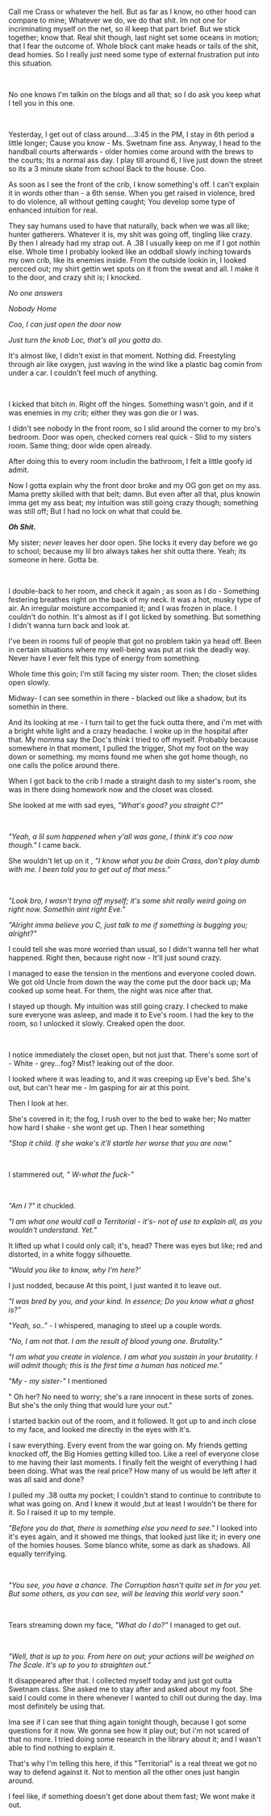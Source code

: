 Call me Crass or whatever the hell. But as far as I know, no other hood can compare to mine; Whatever we do, we do that shit. Im not one for incriminating myself on the net, so ill keep that part brief. But we stick together; know that. Real shit though, last night set some oceans in motion; that I fear the outcome of. Whole block cant make heads or tails of the shit, dead homies. So I really just need some type of external frustration put into this situation.

&#x200B;

No one knows I'm talkin on the blogs and all that; so I do ask you keep what I tell you in this one.

&#x200B;

Yesterday, I get out of class around....3:45 in the PM, I stay in 6th period a little longer; Cause you know - Ms. Swetnam fine ass. Anyway, I  head to the handball courts afterwards - older homies come around with the brews to the courts; Its a normal ass day. I play till around 6, I live just down the street so its a 3 minute skate from school Back to the house. Coo.

As soon as I see the front of the crib, I know something's off. I can't explain it in words other than - a 6th sense. When you get raised in violence, bred to do violence, all without getting caught; You develop some type of enhanced intuition for real.

They say humans used to have that naturally, back when we was all like; hunter gatherers. Whatever it is, my shit was going off, tingling like crazy. By then I already had my strap out. A .38 I usually keep on me if I got nothin else. Whole time I probably looked like an oddball slowly inching towards my own crib, like its enemies inside. From the outside lookin in, I looked percced out; my shirt gettin wet spots on it from the sweat and all. I make it to the door, and crazy shit is; I knocked.

*No one answers*

*Nobody Home*

*Coo, I can just open the door now*

*Just turn the knob Loc, that's all you gotta do.*

It's almost like, I didn't exist in that moment. Nothing did. Freestyling through air like oxygen, just waving in the wind like a plastic bag comin from under a car. I couldn't feel much of anything.

&#x200B;

I kicked that bitch in. Right off the hinges. Something wasn't goin, and if it was enemies in my crib; either they was gon die or I was.

I didn't see nobody in the front room, so I slid around the corner to my bro's bedroom. Door was open, checked corners real quick - Slid to my sisters room. Same thing; door wide open already.

After doing this to every room includin the bathroom, I felt a little goofy id admit.

Now I gotta explain why the front door broke and my OG gon get on my ass. Mama pretty skilled with that belt; damn. But even after all that, plus knowin imma get my ass beat; my intuition was still going crazy though; something was still off; But I had no lock on what that could be.

***Oh Shit.***

My sister; *never* leaves her door open. She locks it every day before we go to school; because my lil bro always takes her shit outta there. Yeah; its someone in here. Gotta be.

&#x200B;

I double-back to her room, and check it again ; as soon as I do - Something festering breathes right on the back of my neck. It was a hot, musky type of air. An irregular moisture accompanied it; and I was frozen in place. I couldn't do nothin. It's almost as if I got licked by something. But something I didn't wanna turn back and look at.

I've been in rooms full of people that got no problem takin ya head off. Been in certain situations where my well-being was put at risk the deadly way. Never have I ever felt this type of energy from something.

Whole time this goin; I'm still facing my sister room. Then; the closet slides open slowly.

Midway- I can see somethin in there - blacked out like a shadow, but its somethin in there.

And its looking at me - I turn tail to get the fuck outta there, and i'm met with a bright white light and a crazy headache.  I woke up in the hospital after that. My momma say the Doc's think I tried to off myself. Probably because somewhere in that moment, I pulled the trigger, Shot my foot on the way down or something. my moms found me when she got home though, no one calls the police around there.

When I got back to the crib I made a straight dash to my sister's room, she was in there doing homework now and the closet was closed.

She looked at me with sad eyes, *"What's good? you straight C?"*

&#x200B;

*"Yeah, a lil sum happened when y'all was gone, I think it's coo now though."* I came back.

She wouldn't let up on it , *"I know what you be doin Crass, don't play dumb with me. I been told you to get out of that mess."*

&#x200B;

*"Look bro, I wasn't tryna off myself; it's some shit really weird going on right now. Somethin aint right Eve."*

*"Alright imma believe you C, just talk to me if something is bugging you; alright?"*

I could tell she was more worried than usual, so I didn't wanna tell her what happened.  Right then, because right now - It'll just sound crazy.

I managed to ease the tension in the mentions and everyone cooled down. We got old Uncle from down the way the come put the door back up; Ma cooked up some heat. For them, the night was nice after that.

I stayed up though. My intuition was still going crazy. I checked to make sure everyone was asleep, and made it to Eve's room. I had the key to the room, so I unlocked it slowly. Creaked open the door.

&#x200B;

I notice immediately the closet open, but not just that. There's some sort of - White - grey...fog? Mist? leaking out of the door. 

I looked where it was leading to, and it was creeping up Eve's bed. She's out, but can't hear me - Im gasping for air at this point. 

Then I look at her.

She's covered in it; the fog, I rush over to the bed to wake her; No matter how hard I shake - she wont get up. Then I hear something

*"Stop it child. If she wake's it'll startle her worse that you are now."* 

&#x200B;

 I stammered out, *" W-what the fuck-"*

&#x200B;

*"Am I ?"* it chuckled. 

*"I am what one would call a Territorial - it's- not of use to explain all, as you wouldn't understand. Yet."* 

It lifted up what I could only call; it's, head? There was eyes but like; red and distorted, in a white foggy silhouette.

*"Would you like to know, why I'm here?'*

I just nodded, because At this point, I just wanted it to leave out.

*"I was bred by you, and your kind. In essence; Do you know what a ghost is?"*

*"Yeah, so.." -*  I whispered, managing to steel up a couple words.

*"No, I am not that. I am the result of blood young one. Brutality."* 

*"I am what you create in violence. I am what you sustain in your brutality. I will admit though; this is the first time a human has noticed me."* 

*"My - my sister-"* I mentioned

" Oh her? No need to worry; she's a rare innocent in these sorts of zones. But she's the only thing that would lure your out."

I started backin out of the room, and it followed. It got up to and inch close to my face, and looked me directly in the eyes with it's.

I saw everything. Every event from the war going on. My friends getting knocked off, the Big Homies getting killed too. Like a reel of everyone close to me having their last moments. I finally felt the weight of everything I had been doing. What was the real price? How many of us would be left after it was all said and done? 

I pulled my .38 outta my pocket; I couldn't stand to continue to contribute to what was going on. And I knew it would ,but at least I wouldn't be there for it. So I raised it up to my temple. 

*"Before you do that, there is something else you need to see."* I looked into it's eyes again, and it showed me things, that looked just like it; in every one of the homies houses. Some blanco white, some as dark as shadows. All equally terrifying.

&#x200B;

*"You see, you have a chance. The Corruption hasn't quite set in for you yet. But some others, as you can see, will be leaving this world very soon."* 

&#x200B;

Tears streaming down my face, *"What do I do?"* I managed to get out.

&#x200B;

*"Well, that is up to you. From here on out; your actions will be weighed on The Scale. It's up to you to straighten out."*

It disappeared after that.  I collected myself today and just got outta Swetnam class. She asked me to stay after and asked about my foot. She said I could come in there whenever I wanted to chill out during the day. Ima most definitely be using that.

Ima see if I can see that thing again tonight though, because I got some questions for it now. We gonna see how it play out; but i'm not scared of that no more. I tried doing some research in the library about it; and I wasn't able to find nothing to explain it. 

That's why I'm telling this here, if this "Territorial" is a real threat we got no way to defend against it. Not to mention all the other ones just hangin around.

I feel like, if something doesn't get done about them fast; We wont make it out.